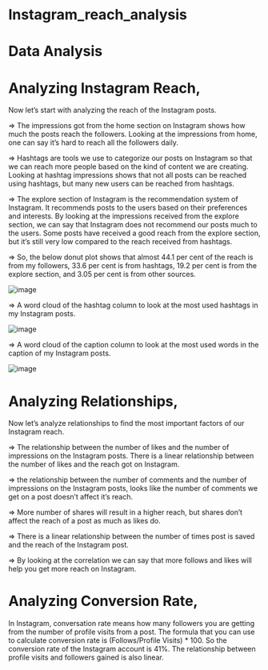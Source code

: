 # Instagram_reach_analysis

# Data Analysis
# Analyzing Instagram Reach,

Now let’s start with analyzing the reach of the Instagram posts.

=>	The impressions got from the home section on Instagram shows how much the posts reach the followers. Looking at the impressions from home, one can say it’s hard to reach all the followers daily.

=>	Hashtags are tools we use to categorize our posts on Instagram so that we can reach more people based on the kind of content we are creating. Looking at hashtag impressions shows that not all posts can be reached using hashtags, but many new users can be reached from hashtags. 

=>	The explore section of Instagram is the recommendation system of Instagram. It recommends posts to the users based on their preferences and interests. By looking at the impressions received from the explore section, we can say that Instagram does not recommend our posts much to the users. Some posts have received a good reach from the explore section, but it’s still very low compared to the reach received from hashtags.

=>	So, the below donut plot shows that almost 44.1 per cent of the reach is from my followers, 33.6 per cent is from hashtags, 19.2 per cent is from the explore section, and 3.05 per cent is from other sources.

![image](https://github.com/user-attachments/assets/a61c888a-19f2-4996-adc4-a59bc4e15cc5)

=>  A word cloud of the hashtag column to look at the most used hashtags in my Instagram posts.

![image](https://github.com/user-attachments/assets/5b48da22-3b74-4146-b50b-d73b6ebe8600)

=>  A word cloud of the caption column to look at the most used words in the caption of my Instagram posts.

![image](https://github.com/user-attachments/assets/9fe4a462-9db4-4c91-9b6d-ddd58bcf61c6)




# Analyzing Relationships,

Now let’s analyze relationships to find the most important factors of our Instagram reach. 

=>	The relationship between the number of likes and the number of impressions on the Instagram posts. There is a linear relationship between the number of likes and the reach got on Instagram. 

=>	the relationship between the number of comments and the number of impressions on the Instagram posts, looks like the number of comments we get on a post doesn’t affect it’s reach.

=>	More number of shares will result in a higher reach, but shares don’t affect the reach of a post as much as likes do.

=>	There is a linear relationship between the number of times post is saved and the reach of the Instagram post. 

=>	By looking at the correlation we can say that more follows and likes will help you get more reach on Instagram.




# Analyzing Conversion Rate,

In Instagram, conversation rate means how many followers you are getting from the number of profile visits from a post. The formula that you can use to calculate conversion rate is (Follows/Profile Visits) * 100. So the conversion rate of the Instagram account is 41%. The relationship between profile visits and followers gained is also linear.









